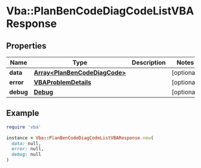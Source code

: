 # Vba::PlanBenCodeDiagCodeListVBAResponse

## Properties

| Name | Type | Description | Notes |
| ---- | ---- | ----------- | ----- |
| **data** | [**Array&lt;PlanBenCodeDiagCode&gt;**](PlanBenCodeDiagCode.md) |  | [optional] |
| **error** | [**VBAProblemDetails**](VBAProblemDetails.md) |  | [optional] |
| **debug** | [**Debug**](Debug.md) |  | [optional] |

## Example

```ruby
require 'vba'

instance = Vba::PlanBenCodeDiagCodeListVBAResponse.new(
  data: null,
  error: null,
  debug: null
)
```

